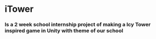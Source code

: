 # iTower
### Is a 2 week school internship project of making a Icy Tower inspired game in Unity with theme of our school